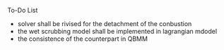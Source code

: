 To-Do List

- solver shall be rivised for the detachment of the conbustion
- the wet scrubbing model shall be implemented in lagrangian mdodel
- the consistence of the counterpart in QBMM 
